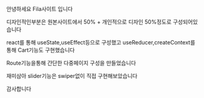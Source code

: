 안녕하세요 Fila사이트 입니다

디자인적인부분은 원본사이트에서 50% + 개인적으로 디자인 50%정도로 구성되어있습니다

react를 통해 useState,useEffect등으로 구성했고 useReducer,createContext를 통해 Cart기능도 구현했습니다

Route기능을통해 간단한 다중페이지 구성을 만들었습니다

재미삼아 slider기능은 swiper없이 직접 구현해보았습니다

감사합니다
